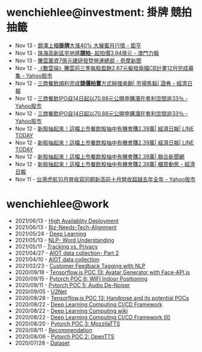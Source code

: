 # wenchiehlee@investment: 掛牌 競拍 抽籤 

<!-- rss start -->
- Nov 13 - [銳澤上櫃<b>掛牌</b>大漲40% 大展蜜月行情 - 鉅亨](https://www.google.com/url?rct=j&sa=t&url=https://news.cnyes.com/news/id/5777847&ct=ga&cd=CAIyImQ1NGU5NDllMDMxY2JiY2M6Y29tLnR3OnpoLVRXOlRXOlI&usg=AOvVaw3OFVjaaoKQVihw8i7skaG4)
- Nov 13 - [珠海高新區宅地將<b>競拍</b>- 起拍價3.94億元 - 澳門力報](https://www.google.com/url?rct=j&sa=t&url=https://www.exmoo.com/article/239147.html&ct=ga&cd=CAIyIGMyMDFhNDU4NzAzY2ViODg6Y29tLnR3OnpoLVRXOlRX&usg=AOvVaw2mBybrZsZu1dm4adhFph3I)
- Nov 13 - [騰雲籌資7億元建研發暨營運總部 - 奇摩新聞](https://www.google.com/url?rct=j&sa=t&url=https://tw.news.yahoo.com/%25E9%25A8%25B0%25E9%259B%25B2%25E7%25B1%258C%25E8%25B3%25877%25E5%2584%2584%25E5%2585%2583-%25E5%25BB%25BA%25E7%25A0%2594%25E7%2599%25BC%25E6%259A%25A8%25E7%2587%259F%25E9%2581%258B%25E7%25B8%25BD%25E9%2583%25A8-201000871.html&ct=ga&cd=CAIyImQ1NGU5NDllMDMxY2JiY2M6Y29tLnR3OnpoLVRXOlRXOlI&usg=AOvVaw0kIkwxSXmZMjtwoS05Frtc)
- Nov 12 - [《數雲端》騰雲前三季每股盈餘2.67元擬發兩檔CB計畫12月完成募集 - Yahoo股市](https://www.google.com/url?rct=j&sa=t&url=https://tw.stock.yahoo.com/news/%25E6%2595%25B8%25E9%259B%25B2%25E7%25AB%25AF-%25E9%25A8%25B0%25E9%259B%25B2%25E5%2589%258D%25E4%25B8%2589%25E5%25AD%25A3%25E6%25AF%258F%25E8%2582%25A1%25E7%259B%2588%25E9%25A4%25982-67%25E5%2585%2583-%25E6%2593%25AC%25E7%2599%25BC%25E5%2585%25A9%25E6%25AA%2594cb%25E8%25A8%2588%25E7%2595%25AB12%25E6%259C%2588%25E5%25AE%258C%25E6%2588%2590%25E5%258B%259F%25E9%259B%2586-000143817.html&ct=ga&cd=CAIyImQ1NGU5NDllMDMxY2JiY2M6Y29tLnR3OnpoLVRXOlRXOlI&usg=AOvVaw0jgHUZcxlgr57IaqDd79zz)
- Nov 12 - [三商餐飲順利完成<b>競價拍賣</b>方式辦理承銷| 市場焦點| 證券 - 經濟日報](https://www.google.com/url?rct=j&sa=t&url=https://money.udn.com/money/story/5607/8355055&ct=ga&cd=CAIyImQ1NGU5NDllMDMxY2JiY2M6Y29tLnR3OnpoLVRXOlRXOlI&usg=AOvVaw3ShctFon43Sh4qBPhoJCjD)
- Nov 12 - [三商餐飲IPO自14日起以70.88元公開申購潛在套利空間逾33％ - Yahoo股市](https://www.google.com/url?rct=j&sa=t&url=https://tw.stock.yahoo.com/news/%25E4%25B8%2589%25E5%2595%2586%25E9%25A4%2590%25E9%25A3%25B2ipo%25E8%2587%25AA14%25E6%2597%25A5%25E8%25B5%25B7%25E4%25BB%25A570-88%25E5%2585%2583%25E5%2585%25AC%25E9%2596%258B%25E7%2594%25B3%25E8%25B3%25BC-%25E6%25BD%259B%25E5%259C%25A8%25E5%25A5%2597%25E5%2588%25A9%25E7%25A9%25BA%25E9%2596%2593%25E9%2580%25BE33-081102613.html&ct=ga&cd=CAIyIGMyMDFhNDU4NzAzY2ViODg6Y29tLnR3OnpoLVRXOlRX&usg=AOvVaw2VF5iKCAlTRNCd3814GAzn)
- Nov 12 - [三商餐飲IPO自14日起以70.88元公開申購潛在套利空間逾33％ - Yahoo股市](https://www.google.com/url?rct=j&sa=t&url=https://tw.stock.yahoo.com/news/%25E4%25B8%2589%25E5%2595%2586%25E9%25A4%2590%25E9%25A3%25B2ipo%25E8%2587%25AA14%25E6%2597%25A5%25E8%25B5%25B7%25E4%25BB%25A570-88%25E5%2585%2583%25E5%2585%25AC%25E9%2596%258B%25E7%2594%25B3%25E8%25B3%25BC-%25E6%25BD%259B%25E5%259C%25A8%25E5%25A5%2597%25E5%2588%25A9%25E7%25A9%25BA%25E9%2596%2593%25E9%2580%25BE33-081102613.html&ct=ga&cd=CAIyImQ1NGU5NDllMDMxY2JiY2M6Y29tLnR3OnpoLVRXOlRXOlI&usg=AOvVaw2VF5iKCAlTRNCd3814GAzn)
- Nov 12 - [新股抽起來！這檔上市餐飲股抽中有機會賺2.39萬| 經濟日報| LINE TODAY](https://www.google.com/url?rct=j&sa=t&url=https://today.line.me/tw/v2/article/x2gKr1P&ct=ga&cd=CAIyIDAyOWU0YTc5M2ViOGJkZDQ6Y29tLnR3OnpoLVRXOlRX&usg=AOvVaw3kVxAvURNykVbz7itq-4-w)
- Nov 12 - [新股抽起來！這檔上市餐飲股抽中有機會賺2.39萬| 經濟日報| LINE TODAY](https://www.google.com/url?rct=j&sa=t&url=https://today.line.me/tw/v2/article/x2gKr1P&ct=ga&cd=CAIyImQ1NGU5NDllMDMxY2JiY2M6Y29tLnR3OnpoLVRXOlRXOlI&usg=AOvVaw3kVxAvURNykVbz7itq-4-w)
- Nov 12 - [新股抽起來！這檔上市餐飲股抽中有機會賺2.39萬| 聯合新聞網](https://www.google.com/url?rct=j&sa=t&url=https://udn.com/news/story/7254/8354779&ct=ga&cd=CAIyImQ1NGU5NDllMDMxY2JiY2M6Y29tLnR3OnpoLVRXOlRXOlI&usg=AOvVaw2BWxie-PnO9Kgs8TuGSvWg)
- Nov 12 - [新股抽起來！這檔上市餐飲股抽中有機會賺2.39萬| 櫃買動態 - 經濟日報](https://www.google.com/url?rct=j&sa=t&url=https://money.udn.com/money/amp/story/11074/8354779&ct=ga&cd=CAIyImQ1NGU5NDllMDMxY2JiY2M6Y29tLnR3OnpoLVRXOlRXOlI&usg=AOvVaw1rdzMalxfGBd4Q1RZz4t0T)
- Nov 11 - [台灣虎航10月營收寫同期新高前十月營收超越去年全年 - Yahoo股市](https://www.google.com/url?rct=j&sa=t&url=https://tw.stock.yahoo.com/news/%25E5%258F%25B0%25E7%2581%25A3%25E8%2599%258E%25E8%2588%25AA10%25E6%259C%2588%25E7%2587%259F%25E6%2594%25B6%25E5%25AF%25AB%25E5%2590%258C%25E6%259C%259F%25E6%2596%25B0%25E9%25AB%2598-%25E5%2589%258D%25E5%258D%2581%25E6%259C%2588%25E7%2587%259F%25E6%2594%25B6%25E8%25B6%2585%25E8%25B6%258A%25E5%258E%25BB%25E5%25B9%25B4%25E5%2585%25A8%25E5%25B9%25B4-142032332.html&ct=ga&cd=CAIyIGMyMDFhNDU4NzAzY2ViODg6Y29tLnR3OnpoLVRXOlRX&usg=AOvVaw3D5yQe7sTY241IMoHsEA46)
<!-- rss end -->

# wenchiehlee@work
<!-- _feed1_ start -->
- 2021/06/13 - [High Availablity Deployment](https://wenchiehlee.github.io/mkdocs/blog/2021/06/high-availablity-deployment/)
- 2021/06/13 - [Biz-Needs-Tech-Alignment](https://wenchiehlee.github.io/mkdocs/blog/2021/06/biz-needs-tech-alignment/)
- 2021/05/24 - [Deep Learning](https://wenchiehlee.github.io/mkdocs/blog/2021/05/deep-learning/)
- 2021/05/13 - [NLP- Word Understanding](https://wenchiehlee.github.io/mkdocs/blog/2021/05/nlp--word-understanding/)
- 2021/05/11 - [Tracking vs. Privacy](https://wenchiehlee.github.io/mkdocs/blog/2021/05/tracking-vs-privacy/)
- 2021/04/27 - [AIOT data collection- Part 2](https://wenchiehlee.github.io/mkdocs/blog/2021/04/aiot-data-collection--part-2/)
- 2021/04/10 - [AIOT data collection](https://wenchiehlee.github.io/mkdocs/blog/2021/04/aiot-data-collection/)
- 2021/02/23 - [Customer Feedback Tagging with NLP](https://wenchiehlee.github.io/mkdocs/blog/2021/02/customer-feedback-tagging-with-nlp/)
- 2020/09/18 - [Tensorflow.js POC 13: Avatar Generator with Face-API.js](https://wenchiehlee.github.io/mkdocs/blog/2020/09/tensorflowjs-poc-13-avatar-generator-with-face-apijs/)
- 2020/09/15 - [Pytorch POC 6: WIFI Indoor Positioning](https://wenchiehlee.github.io/mkdocs/blog/2020/09/pytorch-poc-6-wifi-indoor-positioning/)
- 2020/09/11 - [Pytorch POC 5: Audio De-Noiser](https://wenchiehlee.github.io/mkdocs/blog/2020/09/pytorch-poc-5-audio-de-noiser/)
- 2020/09/05 - [U2Net](https://wenchiehlee.github.io/mkdocs/blog/2020/09/u2net/)
- 2020/08/28 - [Tensorflow.js POC 13: Handpose and its potential POCs](https://wenchiehlee.github.io/mkdocs/blog/2020/08/tensorflowjs-poc-13-handpose-and-its-potential-pocs/)
- 2020/08/22 - [Deep Learning Computing CI/CD Framework](https://wenchiehlee.github.io/mkdocs/blog/2020/08/deep-learning-computing-cicd-framework/)
- 2020/08/22 - [Deep Learning Computing wiki](https://wenchiehlee.github.io/mkdocs/blog/2020/08/deep-learning-computing-wiki/)
- 2020/08/22 - [Deep Learning Computing CI/CD Framework (II)](https://wenchiehlee.github.io/mkdocs/blog/2020/08/deep-learning-computing-cicd-framework-ii/)
- 2020/08/20 - [Pytorch POC 3: MozzilaTTS](https://wenchiehlee.github.io/mkdocs/blog/2020/08/pytorch-poc-3-mozzilatts/)
- 2020/08/11 - [Recommendation](https://wenchiehlee.github.io/mkdocs/blog/2020/08/recommendation/)
- 2020/08/06 - [Pytorch POC 2: OpenTTS](https://wenchiehlee.github.io/mkdocs/blog/2020/08/pytorch-poc-2-opentts/)
- 2020/07/28 - [Dataset](https://wenchiehlee.github.io/mkdocs/blog/2020/07/dataset/)
<!-- _feed1_ end -->
